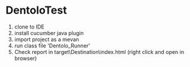 # DentoloTest
1. clone to IDE
2. install cucumber java plugin
3. import project as a mevan
4. run class file 'Dentolo_Runner'
5. Check report in target\Destination\index.html (right click and open in browser)
